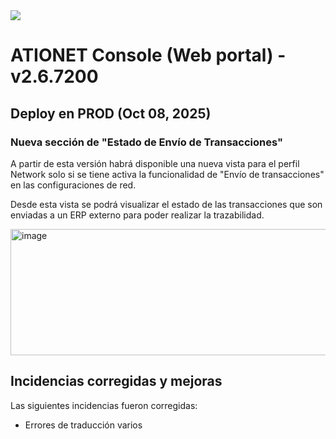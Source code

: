 <img src="https://github.com/Ationet/ationetdocs/raw/master/Content/Images/ATIOnetLogo_250x70.png" />
</p>

# ATIONET Console (Web portal) - v2.6.7200

## Deploy en PROD (Oct 08, 2025)

### Nueva sección de **"Estado de Envío de Transacciones"**
A partir de esta versión habrá disponible una nueva vista para el perfil Network solo si se tiene activa la funcionalidad de "Envío de transacciones" en las configuraciones de red.

Desde esta vista se podrá visualizar el estado de las transacciones que son enviadas a un ERP externo para poder realizar la trazabilidad.

<img width="877" height="202" alt="image" src="https://github.com/user-attachments/assets/3736a730-6128-46a1-b3c9-0c0738522112" />


## Incidencias corregidas y mejoras  
Las siguientes incidencias fueron corregidas:  
- Errores de traducción varios
